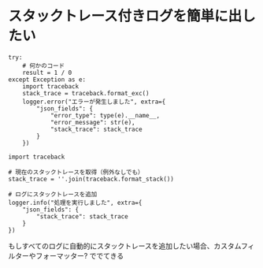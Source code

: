 # スタックトレース付きログを簡単に出したい

```
try:
    # 何かのコード
    result = 1 / 0
except Exception as e:
    import traceback
    stack_trace = traceback.format_exc()
    logger.error("エラーが発生しました", extra={
        "json_fields": {
            "error_type": type(e).__name__,
            "error_message": str(e),
            "stack_trace": stack_trace
        }
    })
```

```
import traceback

# 現在のスタックトレースを取得（例外なしでも）
stack_trace = ''.join(traceback.format_stack())

# ログにスタックトレースを追加
logger.info("処理を実行しました", extra={
    "json_fields": {
        "stack_trace": stack_trace
    }
}) 
```

もしすべてのログに自動的にスタックトレースを追加したい場合、カスタムフィルターやフォーマッター? ででてきる